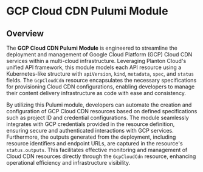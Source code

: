 # GCP Cloud CDN Pulumi Module

## Overview

The **GCP Cloud CDN Pulumi Module** is engineered to streamline the deployment and management of Google Cloud Platform (GCP) Cloud CDN services within a multi-cloud infrastructure. Leveraging Planton Cloud's unified API framework, this module models each API resource using a Kubernetes-like structure with `apiVersion`, `kind`, `metadata`, `spec`, and `status` fields. The `GcpCloudCdn` resource encapsulates the necessary specifications for provisioning Cloud CDN configurations, enabling developers to manage their content delivery infrastructure as code with ease and consistency.

By utilizing this Pulumi module, developers can automate the creation and configuration of GCP Cloud CDN resources based on defined specifications such as project ID and credential configurations. The module seamlessly integrates with GCP credentials provided in the resource definition, ensuring secure and authenticated interactions with GCP services. Furthermore, the outputs generated from the deployment, including resource identifiers and endpoint URLs, are captured in the resource's `status.outputs`. This facilitates effective monitoring and management of Cloud CDN resources directly through the `GcpCloudCdn` resource, enhancing operational efficiency and infrastructure visibility.

